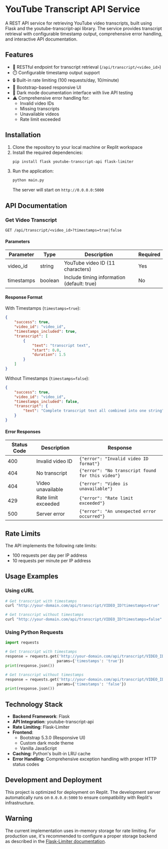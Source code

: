 # YouTube Transcript API Service

A REST API service for retrieving YouTube video transcripts, built using Flask and the youtube-transcript-api library. The service provides transcript retrieval with configurable timestamp output, comprehensive error handling, and interactive API documentation.

## Features

- 🎯 RESTful endpoint for transcript retrieval (`/api/transcript/<video_id>`)
- ⏱️ Configurable timestamp output support
- 🔒 Built-in rate limiting (100 requests/day, 10/minute)
- 📱 Bootstrap-based responsive UI
- 🌙 Dark mode documentation interface with live API testing
- ⚠️ Comprehensive error handling for:
  - Invalid video IDs
  - Missing transcripts
  - Unavailable videos
  - Rate limit exceeded

## Installation

1. Clone the repository to your local machine or Replit workspace
2. Install the required dependencies:
   ```bash
   pip install flask youtube-transcript-api flask-limiter
   ```
3. Run the application:
   ```bash
   python main.py
   ```
   The server will start on `http://0.0.0.0:5000`

## API Documentation

### Get Video Transcript
```http
GET /api/transcript/<video_id>?timestamps=true|false
```

#### Parameters

| Parameter   | Type    | Description                                     | Required |
|------------|---------|------------------------------------------------|----------|
| video_id   | string  | YouTube video ID (11 characters)                | Yes      |
| timestamps | boolean | Include timing information (default: true)      | No       |

#### Response Format

With Timestamps (`timestamps=true`):
```json
{
    "success": true,
    "video_id": "video_id",
    "timestamps_included": true,
    "transcript": [
        {
            "text": "transcript text",
            "start": 0.0,
            "duration": 1.5
        }
    ]
}
```

Without Timestamps (`timestamps=false`):
```json
{
    "success": true,
    "video_id": "video_id",
    "timestamps_included": false,
    "transcript": {
        "text": "Complete transcript text all combined into one string"
    }
}
```

#### Error Responses

| Status Code | Description           | Response                                      |
|-------------|--------------------|-----------------------------------------------|
| 400         | Invalid video ID   | `{"error": "Invalid video ID format"}`         |
| 404         | No transcript      | `{"error": "No transcript found for this video"}` |
| 404         | Video unavailable  | `{"error": "Video is unavailable"}`            |
| 429         | Rate limit exceeded| `{"error": "Rate limit exceeded"}`             |
| 500         | Server error       | `{"error": "An unexpected error occurred"}`    |

## Rate Limits

The API implements the following rate limits:
- 100 requests per day per IP address
- 10 requests per minute per IP address

## Usage Examples

### Using cURL
```bash
# Get transcript with timestamps
curl "http://your-domain.com/api/transcript/VIDEO_ID?timestamps=true"

# Get transcript without timestamps
curl "http://your-domain.com/api/transcript/VIDEO_ID?timestamps=false"
```

### Using Python Requests
```python
import requests

# Get transcript with timestamps
response = requests.get('http://your-domain.com/api/transcript/VIDEO_ID', 
                       params={'timestamps': 'true'})
print(response.json())

# Get transcript without timestamps
response = requests.get('http://your-domain.com/api/transcript/VIDEO_ID', 
                       params={'timestamps': 'false'})
print(response.json())
```

## Technology Stack

- **Backend Framework**: Flask
- **API Integration**: youtube-transcript-api
- **Rate Limiting**: Flask-Limiter
- **Frontend**: 
  - Bootstrap 5.3.0 (Responsive UI)
  - Custom dark mode theme
  - Vanilla JavaScript
- **Caching**: Python's built-in LRU cache
- **Error Handling**: Comprehensive exception handling with proper HTTP status codes

## Development and Deployment

This project is optimized for deployment on Replit. The development server automatically runs on `0.0.0.0:5000` to ensure compatibility with Replit's infrastructure.

## Warning

The current implementation uses in-memory storage for rate limiting. For production use, it's recommended to configure a proper storage backend as described in the [Flask-Limiter documentation](https://flask-limiter.readthedocs.io#configuring-a-storage-backend).
